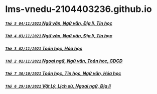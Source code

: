 # lms-vnedu-2104403236.github.io
##### [`Thứ 5 04/11/2021` Ngữ văn, Ngữ văn, Địa lí, Tin học](https://mnha22.github.io/video-5b.gapo.vn/videos/results/ee428975-a2b1-46fb-8845-7d29da3ae613/480p/20211104.m3u8)
##### [`Thứ 4 03/11/2021` Ngữ văn, Ngữ văn, Địa lí, Tin học](https://mnha21.github.io/video-5b.gapo.vn/videos/results/3b002af6-f8d9-4e08-bd9b-0a47b94de91b/480p/20211103.m3u8)
##### [`Thứ 3 02/11/2021` Toán học, Hóa học](https://mnha08.github.io/video-5b.gapo.vn/videos/results/b89e19b5-ec78-45ea-97c8-0e290f530376/480p/20211102.m3u8)
##### [`Thứ 2 01/11/2021` Ngoại ngữ, Ngữ văn, Toán học, GDCD](https://mnha01.github.io/video-5b.gapo.vn/videos/results/a7a9fda8-c18a-4b9d-bc00-2fbf94953b6f/480p/20211101.m3u8)
##### [`Thứ 7 30/10/2021` Toán học, Tin học, Ngữ văn, Hóa học](https://lms-vnedu-2104403236.github.io/video-5b.gapo.vn/videos/results/2b988499-64bd-40b0-8409-5476f474a2b9/480p/20211030.m3u8)
##### [`Thứ 6 29/10/2021` Vật Lý, Lịch sử, Ngoại ngữ, Địa lí ](https://lms-vnedu-2104403236.github.io/video-5b.gapo.vn/videos/results/dc44d493-a5f0-40fc-bd00-0ad4c7cfa1bb/480p/20211029.m3u8)
